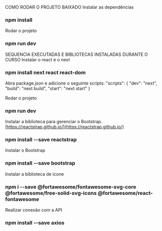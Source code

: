 COMO RODAR O PROJETO BAIXADO
Instalar as dependências
### npm install

Rodar o projeto
### npm run dev


SEQUENCIA EXECUTADAS E BIBLIOTECAS INSTALADAS DURANTE O CURSO
Instalar o react e o next
### npm install next react react-dom

Abra package.json e adicione o seguinte scripts:
"scripts": {
  "dev": "next",
  "build": "next build",
  "start": "next start"
}

Rodar o projeto
### npm run dev

Instalar a biblioteca para gerenciar o Bootstrap. [https://reactstrap.github.io/](https://reactstrap.github.io/) 
### npm install --save reactstrap

Instalar o Bootstrap
### npm install --save bootstrap

Instalar a biblioteca de ícone
### npm i --save @fortawesome/fontawesome-svg-core  @fortawesome/free-solid-svg-icons @fortawesome/react-fontawesome

Realizar conexão com a API
### npm install --save axios